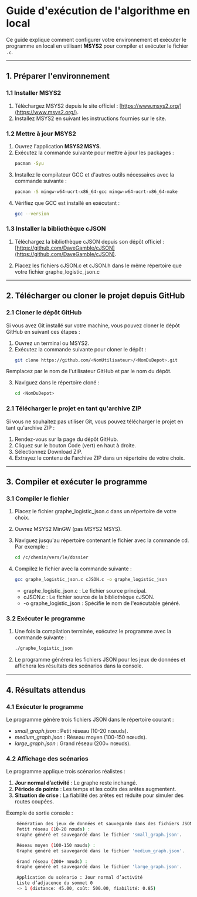 # Guide d'exécution de l'algorithme en local

Ce guide explique comment configurer votre environnement et exécuter le programme en local en utilisant **MSYS2** pour compiler et exécuter le fichier `.c`.

---

## **1. Préparer l'environnement**

### **1.1 Installer MSYS2**
1. Téléchargez MSYS2 depuis le site officiel : [https://www.msys2.org/](https://www.msys2.org/).
2. Installez MSYS2 en suivant les instructions fournies sur le site.

### **1.2 Mettre à jour MSYS2**
1. Ouvrez l'application **MSYS2 MSYS**.
2. Exécutez la commande suivante pour mettre à jour les packages :
   ```bash
   pacman -Syu
3. Installez le compilateur GCC et d'autres outils nécessaires avec la commande suivante :
    ```bash
    pacman -S mingw-w64-ucrt-x86_64-gcc mingw-w64-ucrt-x86_64-make
4. Vérifiez que GCC est installé en exécutant :
    ```bash
    gcc --version
### **1.3 Installer la bibliothèque cJSON**
1. Téléchargez la bibliothèque cJSON depuis son dépôt officiel : [https://github.com/DaveGamble/cJSON](https://github.com/DaveGamble/cJSON).

2. Placez les fichiers cJSON.c et cJSON.h dans le même répertoire que votre fichier graphe_logistic_json.c

---

## **2. Télécharger ou cloner le projet depuis GitHub**

### **2.1 Cloner le dépôt GitHub**
Si vous avez Git installé sur votre machine, vous pouvez cloner le dépôt GitHub en suivant ces étapes :
1. Ouvrez un terminal ou MSYS2.
2. Exécutez la commande suivante pour cloner le dépôt :
    ```bash
    git clone https://github.com/<NomUtilisateur>/<NomDuDepot>.git
Remplacez <NomUtilisateur> par le nom de l'utilisateur GitHub et <NomDuDepot> par le nom du dépôt.

3. Naviguez dans le répertoire cloné :
    ```bash
    cd <NomDuDepot>
### **2.1 Télécharger le projet en tant qu'archive ZIP**
Si vous ne souhaitez pas utiliser Git, vous pouvez télécharger le projet en tant qu'archive ZIP :
1. Rendez-vous sur la page du dépôt GitHub.
2. Cliquez sur le bouton Code (vert) en haut à droite.
3. Sélectionnez Download ZIP.
4. Extrayez le contenu de l'archive ZIP dans un répertoire de votre choix.

---

## **3. Compiler et exécuter le programme**

### **3.1 Compiler le fichier**
1. Placez le fichier graphe_logistic_json.c dans un répertoire de votre choix.

2. Ouvrez MSYS2 MinGW (pas MSYS2 MSYS).

3. Naviguez jusqu'au répertoire contenant le fichier avec la commande cd. Par exemple :
    ```bash
    cd /c/chemin/vers/le/dossier

4. Compilez le fichier avec la commande suivante :
    ```bash
    gcc graphe_logistic_json.c cJSON.c -o graphe_logistic_json
    ````
    - graphe_logistic_json.c : Le fichier source principal.
    - cJSON.c : Le fichier source de la bibliothèque cJSON.
    - -o graphe_logistic_json : Spécifie le nom de l'exécutable généré.

### **3.2 Exécuter le programme**
1. Une fois la compilation terminée, exécutez le programme avec la commande suivante :
    ```bash
    ./graphe_logistic_json

2. Le programme générera les fichiers JSON pour les jeux de données et affichera les résultats des scénarios dans la console.

---

## **4. Résultats attendus**
### **4.1 Exécuter le programme**

Le programme génère trois fichiers JSON dans le répertoire courant :

- *small_graph.json* : Petit réseau (10-20 nœuds).
- *medium_graph.json* : Réseau moyen (100-150 nœuds).
- *large_graph.json* : Grand réseau (200+ nœuds).

### **4.2 Affichage des scénarios**

Le programme applique trois scénarios réalistes :

1. **Jour normal d’activité** : Le graphe reste inchangé.
2. **Période de pointe** : Les temps et les coûts des arêtes augmentent.
3. **Situation de crise** : La fiabilité des arêtes est réduite pour simuler des routes coupées.

Exemple de sortie console :
```bash
    Génération des jeux de données et sauvegarde dans des fichiers JSON...
    Petit réseau (10-20 nœuds) :
    Graphe généré et sauvegardé dans le fichier 'small_graph.json'.

    Réseau moyen (100-150 nœuds) :
    Graphe généré et sauvegardé dans le fichier 'medium_graph.json'.

    Grand réseau (200+ nœuds) :
    Graphe généré et sauvegardé dans le fichier 'large_graph.json'.

    Application du scénario : Jour normal d’activité
    Liste d’adjacence du sommet 0
    -> 1 (distance: 45.00, coût: 500.00, fiabilité: 0.85)
````